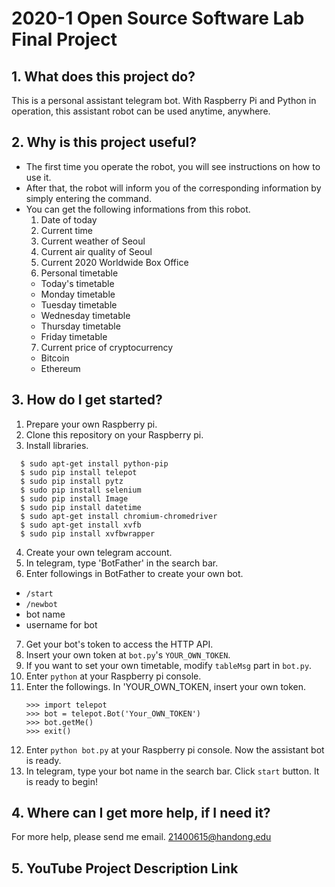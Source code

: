 # 2020-1 Open Source Software Lab Final Project

## 1. What does this project do?
This is a personal assistant telegram bot.
With Raspberry Pi and Python in operation, this assistant robot can be used anytime, anywhere.

## 2. Why is this project useful?
* The first time you operate the robot, you will see instructions on how to use it.
* After that, the robot will inform you of the corresponding information by simply entering the command.
* You can get the following informations from this robot.
  1) Date of today
  2) Current time
  3) Current weather of Seoul
  4) Current air quality of Seoul
  5) Current 2020 Worldwide Box Office
  6) Personal timetable
    - Today's timetable
    - Monday timetable
    - Tuesday timetable
    - Wednesday timetable
    - Thursday timetable
    - Friday timetable
  7) Current price of cryptocurrency
    - Bitcoin
    - Ethereum

## 3. How do I get started?
1. Prepare your own Raspberry pi.
2. Clone this repository on your Raspberry pi.
3. Install libraries.
  ```
    $ sudo apt-get install python-pip
    $ sudo pip install telepot
    $ sudo pip install pytz
    $ sudo pip install selenium
    $ sudo pip install Image
    $ sudo pip install datetime
    $ sudo apt-get install chromium-chromedriver
    $ sudo apt-get install xvfb
    $ sudo pip install xvfbwrapper
  ```
4. Create your own telegram account.
5. In telegram, type 'BotFather' in the search bar.
6. Enter followings in BotFather to create your own bot.
  - `/start`
  - `/newbot`
  - bot name
  - username for bot
7. Get your bot's token to access the HTTP API.
8. Insert your own token at `bot.py`'s `YOUR_OWN_TOKEN`.
9. If you want to set your own timetable, modify `tableMsg` part in `bot.py`.
10. Enter `python` at your Raspberry pi console.
11. Enter the followings. In 'YOUR_OWN_TOKEN, insert your own token.
    ```
    >>> import telepot
    >>> bot = telepot.Bot('Your_OWN_TOKEN')
    >>> bot.getMe()
    >>> exit()
    ```
12. Enter `python bot.py` at your Raspberry pi console. Now the assistant bot is ready.
13. In telegram, type your bot name in the search bar. Click `start` button. It is ready to begin!

## 4. Where can I get more help, if I need it?
For more help, please send me email. <21400615@handong.edu>

## 5. YouTube Project Description Link

